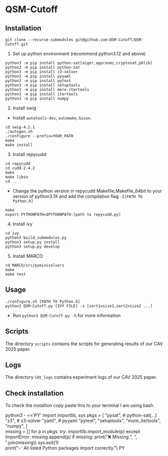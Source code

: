 # QSM-Cutoff
## Installation
```
git clone --recurse-submodules git@github.com:QSM-Cutoff/QSM-Cutoff.git
```
1. Set up python environment (recommend python3.12 and above)
```
python3 -m pip install python-sat[aiger,approxmc,cryptosat,pblib]
python3 -m pip install python-sat
python3 -m pip install z3-solver
python3 -m pip install pyyaml
python3 -m pip install pytest
python3 -m pip install setuptools
python3 -m pip install more-itertools
python3 -m pip install itertools
python3 -m pip install numpy
```

2. Install swig
- Install `autotools-dev`, `automake`, `bison`.
```
cd swig-4.2.1
./autogen.sh
./configure --prefix=YOUR_PATH
make
make install
```

3. Install repycudd
```
cd repycudd
cd cudd-2.4.2
make
make libso
cd ..
```
- Change the python version in repycudd Makefile,Makefile_64bit to your version of python3.1X and add the compilation flag `-I[PATH TO Python.h]`
```
make
export PYTHONPATH=$PYTHONPATH:[path to repycudd.py]
```

4. Install ivy
```
cd ivy
python3 build_submodules.py
python3 setup.py install
python3 setup.py develop
```

5. Install MARCO
```
cd MARCO/src/pyminisolvers
make
make test
```

## Usage
```=python3
./configure.sh [PATH TO Python.h]
python3 QSM-Cutoff.py [IVY FILE] -s [sort1=size1,sort2=size2 ...]
```
- Run `python3 QSM-Cutoff.py -h` for more information

## Scripts
The directory `scripts` contains the scripts for generating results of our CAV 2025 paper.

## Logs
The directory `CAV_logs` contains experiment logs of our CAV 2025 paper.

## Check installation
To check the installion copy paste this to your terminal I am using bash.

python3 - <<'PY'
import importlib, sys
pkgs = [
    "pysat",                      # python-sat[…]
    "z3",                         # z3-solver
    "yaml",                       # pyyaml
    "pytest", "setuptools",
    "more_itertools", "numpy",
]                             
missing = []
for p in pkgs:
    try:
        importlib.import_module(p)
    except ImportError:
        missing.append(p)
if missing:
    print("❌  Missing:", ", ".join(missing))
    sys.exit(1)                              
print("✅  All listed Python packages import correctly.")
PY  
